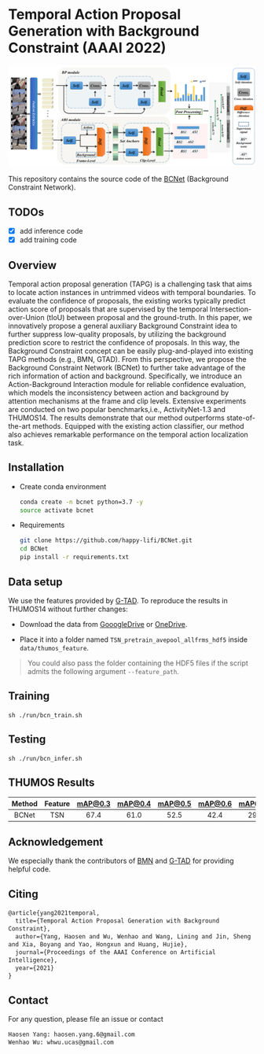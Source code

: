 # Temporal Action Proposal Generation with Background Constraint (AAAI 2022)
![](./bcnet.png )

This repository contains the source code of the [BCNet](https://arxiv.org/abs/2112.07984) (Background Constraint Network).
## TODOs
- [x] add inference code
- [x] add training code

## Overview

Temporal action proposal generation (TAPG) is a challenging task that aims to locate action instances in untrimmed videos with temporal boundaries.
To evaluate the confidence of proposals, the existing works typically predict action score of proposals that are supervised by the temporal Intersection-over-Union (tIoU) between proposal and the ground-truth.
In this paper, we innovatively propose a general auxiliary Background Constraint idea to further suppress low-quality proposals, by utilizing the background prediction score to restrict the confidence of proposals. In this way, the Background Constraint concept can be easily plug-and-played into existing TAPG methods (e.g., BMN, GTAD). 
From this perspective, we propose the Background Constraint Network (BCNet) to further take advantage of the rich information of action and background. Specifically, we introduce an Action-Background Interaction module for reliable confidence evaluation, which models the inconsistency between action and background by attention mechanisms at the frame and clip levels.
Extensive experiments are conducted on two popular benchmarks,i.e., ActivityNet-1.3 and THUMOS14. The results demonstrate that our method outperforms state-of-the-art methods. Equipped with the existing action classifier, our method also achieves remarkable performance on the temporal action localization task.



## Installation
* Create conda environment
    ```bash
	conda create -n bcnet python=3.7 -y
	source activate bcnet
    ```

* Requirements
    ```bash
	git clone https://github.com/happy-lifi/BCNet.git
	cd BCNet
	pip install -r requirements.txt
    ```
## Data setup
We use the features provided by [G-TAD](https://github.com/Frostinassiky/gtad). 
To reproduce the results in THUMOS14 without further changes:

* Download the data from [GooogleDrive](https://drive.google.com/drive/folders/10PGPMJ9JaTZ18uakPgl58nu7yuKo8M_k?usp=sharing) or
[OneDrive](https://kaust-my.sharepoint.com/:f:/g/personal/xum_kaust_edu_sa/EgTwwUGf0O1Kug_A6ym-y_8BlEJ04_xPME9EFbAAKRPQNw?e=AVgHlW).

* Place it into a folder named `TSN_pretrain_avepool_allfrms_hdf5` inside `data/thumos_feature`.


> You could also pass the folder containing the HDF5 files if the script admits the following argument `--feature_path`.
## Training	
	sh ./run/bcn_train.sh
## Testing
	sh ./run/bcn_infer.sh
## THUMOS Results

|Method|Feature|mAP@0.3|mAP@0.4|mAP@0.5|mAP@0.6|mAP@0.7|checkpoint|
| :----: |:----: | :--: | :----: | :---: | :----: |:----: |:----: |
|BCNet|TSN |67.4| 61.0 |52.5| 42.4| 29.9|[[GooogleDrive](https://drive.google.com/file/d/1rK8rWfjdOUMzhOpz1QIv1J-Kcf2QO7hK/view?usp=sharing)]

## Acknowledgement

We especially thank the contributors of  [BMN](https://github.com/JJBOY/BMN-Boundary-Matching-Network) and [G-TAD](https://github.com/Frostinassiky/gtad) for providing helpful code.

## Citing
```
@article{yang2021temporal,
  title={Temporal Action Proposal Generation with Background Constraint},
  author={Yang, Haosen and Wu, Wenhao and Wang, Lining and Jin, Sheng and Xia, Boyang and Yao, Hongxun and Huang, Hujie},
  journal={Proceedings of the AAAI Conference on Artificial Intelligence},
  year={2021}
}
```
## Contact
For any question, please file an issue or contact
```
Haosen Yang: haosen.yang.6@gmail.com
Wenhao Wu: whwu.ucas@gmail.com
```





